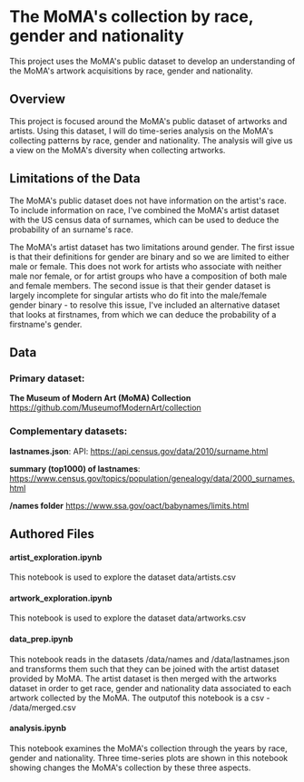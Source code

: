# The MoMA's collection by race, gender and nationality
This project uses the MoMA's public dataset to develop an understanding of the MoMA's artwork acquisitions by race, gender and nationality.

## Overview
This project is focused around the MoMA's public dataset of artworks and artists. Using this dataset, I will do time-series analysis on the MoMA's collecting patterns by race, gender and nationality. The analysis will give us a view on the MoMA's diversity when collecting artworks.

## Limitations of the Data
The MoMA's public dataset does not have information on the artist's race. To include information on race, I've combined the MoMA's artist dataset with the US census data of surnames, which can be used to deduce the probability of an surname's race. 

The MoMA's artist dataset has two limitations around gender. The first issue is that their definitions for gender are binary and so we are limited to either male or female. This does not work for artists who associate with neither male nor female, or for artist groups who have a composition of both male and female members. The second issue is that their gender dataset is largely incomplete for singular artists who do fit into the male/female gender binary - to resolve this issue, I've included an alternative dataset that looks at firstnames, from which we can deduce the probability of a firstname's gender.

## Data

### Primary dataset:

**The Museum of Modern Art (MoMA) Collection**
https://github.com/MuseumofModernArt/collection

### Complementary datasets:

**lastnames.json**:
API: https://api.census.gov/data/2010/surname.html

**summary (top1000) of lastnames**: 
https://www.census.gov/topics/population/genealogy/data/2000_surnames.html

**/names folder**
https://www.ssa.gov/oact/babynames/limits.html

## Authored Files

#### artist_exploration.ipynb
This notebook is used to explore the dataset data/artists.csv

#### artwork_exploration.ipynb 
This notebook is used to explore the dataset data/artworks.csv

#### data_prep.ipynb
This notebook reads in the datasets /data/names and /data/lastnames.json and transforms them such that they can be joined with the artist dataset provided by MoMA. The artist dataset is then merged with the artworks dataset in order to get race, gender and nationality data associated to each artwork collected by the MoMA. The outputof this notebook is a csv - /data/merged.csv

#### analysis.ipynb
This notebook examines the MoMA's collection through the years by race, gender and nationality. Three time-series plots are shown in this notebook showing changes the MoMA's collection by these three aspects.
